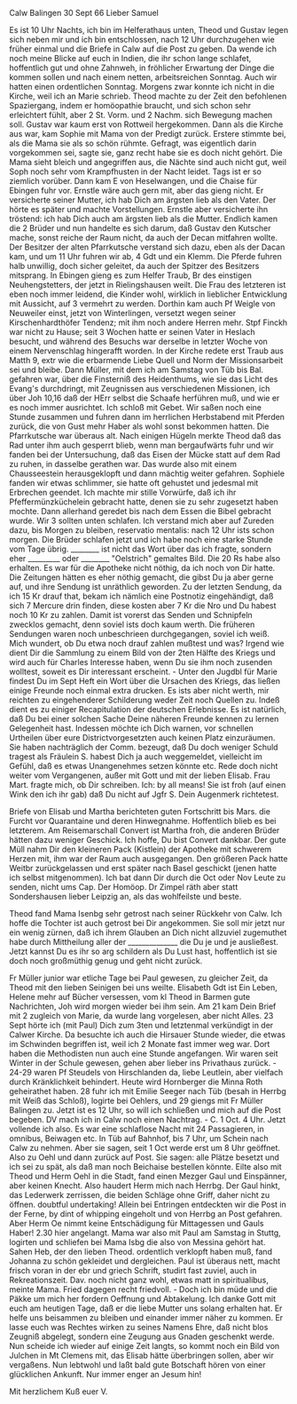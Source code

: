  Calw Balingen 30 Sept 66
Lieber Samuel

Es ist 10 Uhr Nachts, ich bin im Helferathaus unten, Theod und Gustav legen sich neben mir und ich bin entschlossen, nach 12 Uhr durchzugehen wie früher einmal und die Briefe in Calw auf die Post zu geben. Da wende ich noch meine Blicke auf euch in Indien, die ihr schon lange schlafet, hoffentlich gut und ohne Zahnweh, in fröhlicher Erwartung der Dinge die kommen sollen und nach einem netten, arbeitsreichen Sonntag. Auch wir hatten einen ordentlichen Sonntag. Morgens zwar konnte ich nicht in die Kirche, weil ich an Marie schrieb. Theod machte zu der Zeit den befohlenen Spaziergang, indem er homöopathie braucht, und sich schon sehr erleichtert fühlt, aber 2 St. Vorm. und 2 Nachm. sich Bewegung machen soll. Gustav war kaum erst von Rottweil hergekommen. Dann als die Kirche aus war, kam Sophie mit Mama von der Predigt zurück. Erstere stimmte bei, als die Mama sie als so schön rühmte. Gefragt, was eigentlich darin vorgekommen sei, sagte sie, ganz recht habe sie es doch nicht gehört. Die Mama sieht bleich und angegriffen aus, die Nächte sind auch nicht gut, weil Soph noch sehr vom Krampfhusten in der Nacht leidet. Tags ist er so ziemlich vorüber. Dann kam E von Heselwangen, und die Chaise für Ebingen fuhr vor. Ernstle wäre auch gern mit, aber das gieng nicht. Er versicherte seiner Mutter, ich hab Dich am ärgsten lieb als den Vater. Der hörte es später und machte Vorstellungen. Ernstle aber versicherte ihn tröstend: ich hab Dich auch am ärgsten lieb als die Mutter. Endlich kamen die 2 Brüder und nun handelte es sich darum, daß Gustav den Kutscher mache, sonst reiche der Raum nicht, da auch der Decan mitfahren wollte. Der Besitzer der alten Pfarrkutsche verstand sich dazu, eben als der Dacan kam, und um 11 Uhr fuhren wir ab, 4 Gdt und ein Klemm. Die Pferde fuhren halb unwillig, doch sicher geleitet, da auch der Spitzer des Besitzers mitsprang. In Ebingen gieng es zum Helfer Traub, Br des einstigen Neuhengstetters, der jetzt in Rielingshausen weilt. Die Frau des letzteren ist eben noch immer leidend, die Kinder wohl, wirklich in lieblicher Entwicklung mit Aussicht, auf 3 vermehrt zu werden. Dorthin kam auch Pf Weigle von Neuweiler einst, jetzt von Winterlingen, versetzt wegen seiner Kirschenhardthöfer Tendenz; mit ihm noch andere Herren mehr. Stpf Finckh war nicht zu Hause; seit 3 Wochen hatte er seinen Vater in Heslach besucht, und während des Besuchs war derselbe in letzter Woche von einem Nervenschlag hingerafft worden. In der Kirche redete erst Traub aus Matth 9, extr wie die erbarmende Liebe Quell und Norm der Missionsarbeit sei und bleibe. Dann Müller, mit dem ich am Samstag von Tüb bis Bal. gefahren war, über die Finsterniß des Heidenthums, wie sie das Licht des Evang's durchdringt, mit Zeugnissen aus verschiedenen Missionen, ich über Joh 10,16 daß der HErr selbst die Schaafe herführen muß, und wie er es noch immer ausrichtet. Ich schloß mit Gebet. Wir saßen noch eine Stunde zusammen und fuhren dann im herrlichen Herbstabend mit Pferden zurück, die von Gust mehr Haber als wohl sonst bekommen hatten. Die Pfarrkutsche war überaus alt. Nach einigen Hügeln merkte Theod daß das Rad unter ihm auch gesperrt blieb, wenn man bergaufwärts fuhr und wir fanden bei der Untersuchung, daß das Eisen der Mücke statt auf dem Rad zu ruhen, in dasselbe gerathen war. Das wurde also mit einem Chausseestein herausgeklopft und dann mächtig weiter gefahren. Sophiele fanden wir etwas schlimmer, sie hatte oft gehustet und jedesmal mit Erbrechen geendet. Ich machte mir stille Vorwürfe, daß ich ihr Pfeffermünzküchelein gebracht hatte, denen sie zu sehr zugesetzt haben mochte. Dann allerhand geredet bis nach dem Essen die Bibel gebracht wurde. Wir 3 sollten unten schlafen. Ich verstand mich aber auf Zureden dazu, bis Morgen zu bleiben, reservatio mentalis: nach 12 Uhr ists schon morgen. Die Brüder schlafen jetzt und ich habe noch eine starke Stunde vom Tage übrig. 
________ ist nicht das Wort über das ich fragte, sondern eher _________ oder ________ "Oelstrich" gemaltes Bild. Die 20 Rs habe also erhalten. Es war für die Apotheke nicht nöthig, da ich noch von Dir hatte. Die Zeitungen hätten es eher nöthig gemacht, die gibst Du ja aber gerne auf, und ihre Sendung ist unräthlich geworden. Zu der letzten Sendung, da ich 15 Kr drauf that, bekam ich nämlich eine Postnotiz eingehändigt, daß sich 7 Mercure drin finden, diese kosten aber 7 Kr die Nro und Du habest noch 10 Kr zu zahlen. Damit ist vorerst das Senden und Schnipfeln zwecklos gemacht, denn soviel ists doch kaum werth. Die früheren Sendungen waren noch unbeschrieen durchgegangen, soviel ich weiß. Mich wundert, ob Du etwa noch drauf zahlen mußtest und was? Irgend wie dient Dir die Sammlung zu einem Bild von der 2ten Hälfte des Kriegs und wird auch für Charles Interesse haben, wenn Du sie ihm noch zusenden wolltest, soweit es Dir interessant erscheint. - Unter den Jugdbl für Marie findest Du im Sept Heft ein Wort über die Ursachen des Kriegs, das ließen einige Freunde noch einmal extra drucken. Es ists aber nicht werth, mir reichten zu eingehenderer Schilderung weder Zeit noch Quellen zu. Indeß dient es zu einiger Recapitulation der deutschen Erlebnisse. Es ist natürlich, daß Du bei einer solchen Sache Deine näheren Freunde kennen zu lernen Gelegenheit hast. Indessen möchte ich Dich warnen, vor schnellen Urtheilen über eure Districtvorgesetzten auch keinen Platz einzuräumen. Sie haben nachträglich der Comm. bezeugt, daß Du doch weniger Schuld tragest als Fräulein S. habest Dich ja auch weggemeldet, vielleicht im Gefühl, daß es etwas Unangenehmes setzen könnte etc. Rede doch nicht weiter vom Vergangenen, außer mit Gott und mit der lieben Elisab. Frau Mart. fragte mich, ob Dir schreiben. Ich: by all means! Sie ist froh (auf einen Wink den ich ihr gab) daß Du nicht auf Jgfr S. Dein Augenmerk richtetest.

Briefe von Elisab und Martha berichteten guten Fortschritt bis Mars. die Furcht vor Quarantaine und deren Hinwegnahme. Hoffentlich blieb es bei letzterem. Am Reisemarschall Convert ist Martha froh, die anderen Brüder hätten dazu weniger Geschick. Ich hoffe, Du bist Convert dankbar. Der gute Müll nahm Dir den kleineren Pack (Kistlein) der Apotheke mit schwerem Herzen mit, ihm war der Raum auch ausgegangen. Den größeren Pack hatte Weitbr zurückgelassen und erst später nach Basel geschickt (jenen hatte ich selbst mitgenommen). Ich bat dann Dir durch die Oct oder Nov Leute zu senden, nicht ums Cap. Der Homöop. Dr Zimpel räth aber statt Sondershausen lieber Leipzig an, als das wohlfeilste und beste.

Theod fand Mama Isenbg sehr getrost nach seiner Rückkehr von Calw. Ich hoffe die Tochter ist auch getrost bei Dir angekommen. Sie soll mir jetzt nur ein wenig zürnen, daß ich ihrem Glauben an Dich nicht allzuviel zugemuthet habe durch Mittheilung aller der ______________ die Du je und je ausließest. Jetzt kannst Du es ihr so arg schildern als Du Lust hast, hoffentlich ist sie doch noch großmüthig genug und geht nicht zurück.

Fr Müller junior war etliche Tage bei Paul gewesen, zu gleicher Zeit, da Theod mit den lieben Seinigen bei uns weilte. Elisabeth Gdt ist Ein Leben, Helene mehr auf Bücher versessen, vom kl Theod in Barmen gute Nachrichten, Joh wird morgen wieder bei ihm sein. Am 21 kam Dein Brief mit 2 zugleich von Marie, da wurde lang vorgelesen, aber nicht Alles. 23 Sept hörte ich (mit Paul) Dich zum 3ten und letztenmal verkündigt in der Calwer Kirche. Da besuchte ich auch die Hirsauer Stunde wieder, die etwas im Schwinden begriffen ist, weil ich 2 Monate fast immer weg war. Dort haben die Methodisten nun auch eine Stunde angefangen. Wir waren seit Winter in der Schule gewesen, gehen aber lieber ins Privathaus zurück. - 24-29 waren Pf Steudels von Hirschlanden da, liebe Leutlein, aber vielfach durch Kränklichkeit behindert. Heute wird Hornberger die Minna Roth geheirathet haben. 28 fuhr ich mit Emilie Seeger nach Tüb (besah in Herrbg mit Weiß das Schloß), logirte bei Oehlers, und 29 giengs mit Fr Müller Balingen zu. Jetzt ist es 12 Uhr, so will ich schließen und mich auf die Post begeben. DV mach ich in Calw noch einen Nachtrag. - C. 1 Oct. 4 Uhr. Jetzt vollende ich also. Es war eine schlaflose Nacht mit 24 Passagieren, in omnibus, Beiwagen etc. In Tüb auf Bahnhof, bis 7 Uhr, um Schein nach Calw zu nehmen. Aber sie sagen, seit 1 Oct werde erst um 8 Uhr geöffnet. Also zu Oehl und dann zurück auf Post. Sie sagen: alle Plätze besetzt und ich sei zu spät, als daß man noch Beichaise bestellen könnte. Eilte also mit Theod und Herm Oehl in die Stadt, fand einen Mezger Gaul und Einspänner, aber keinen Knecht. Also haudert Herm mich nach Herrbg. Der Gaul hinkt, das Lederwerk zerrissen, die beiden Schläge ohne Griff, daher nicht zu öffnen. doubtful undertaking! Allein bei Entringen entdeckten wir die Post in der Ferne, by dint of whipping eingeholt und von Herrbg an Post gefahren. Aber Herm Oe nimmt keine Entschädigung für Mittagessen und Gauls Haber! 2.30 hier angelangt. Mama war also mit Paul am Samstag in Stuttg, logirten und schliefen bei Mama Isbg die also von Messina gehört hat. Sahen Heb, der den lieben Theod. ordentlich verklopft haben muß, fand Johanna zu schön gekleidet und dergleichen. Paul ist überaus nett, macht frisch voran in der ebr und griech Schrift, studirt fast zuviel, auch in Rekreationszeit. Dav. noch nicht ganz wohl, etwas matt in spiritualibus, meinte Mama. Fried dagegen recht friedvoll. - Doch ich bin müde und die Päkke um mich her fordern Oeffnung und Abtakelung. Ich danke Gott mit euch am heutigen Tage, daß er die liebe Mutter uns solang erhalten hat. Er helfe uns beisammen zu bleiben und einander immer näher zu kommen. Er lasse euch was Rechtes wirken zu seines Namens Ehre, daß nicht blos Zeugniß abgelegt, sondern eine Zeugung aus Gnaden geschenkt werde. Nun scheide ich wieder auf einige Zeit langts, so kommt noch ein Bild von Julchen in Mt Clemens mit, das Elisab hätte überbringen sollen, aber wir vergaßens. Nun lebtwohl und laßt bald gute Botschaft hören von einer glücklichen Ankunft. Nur immer enger an Jesum hin!

 Mit herzlichem Kuß euer V.
